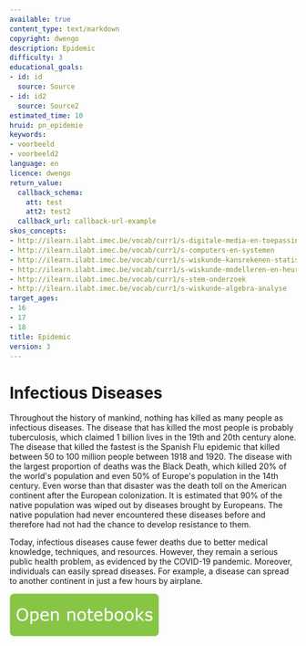 ```yaml
---
available: true
content_type: text/markdown
copyright: dwengo
description: Epidemic
difficulty: 3
educational_goals:
- id: id
  source: Source
- id: id2
  source: Source2
estimated_time: 10
hruid: pn_epidemie
keywords:
- voorbeeld
- voorbeeld2
language: en
licence: dwengo
return_value:
  callback_schema:
    att: test
    att2: test2
  callback_url: callback-url-example
skos_concepts:
- http://ilearn.ilabt.imec.be/vocab/curr1/s-digitale-media-en-toepassingen
- http://ilearn.ilabt.imec.be/vocab/curr1/s-computers-en-systemen
- http://ilearn.ilabt.imec.be/vocab/curr1/s-wiskunde-kansrekenen-statistiek
- http://ilearn.ilabt.imec.be/vocab/curr1/s-wiskunde-modelleren-en-heuristiek
- http://ilearn.ilabt.imec.be/vocab/curr1/s-stem-onderzoek
- http://ilearn.ilabt.imec.be/vocab/curr1/s-wiskunde-algebra-analyse
target_ages:
- 16
- 17
- 18
title: Epidemic
version: 3
---
```

# Infectious Diseases

Throughout the history of mankind, nothing has killed as many people as infectious diseases. 
The disease that has killed the most people is probably tuberculosis, which claimed 1 billion lives in the 19th and 20th century alone. 
The disease that killed the fastest is the Spanish Flu epidemic that killed between 50 to 100 million people between 1918 and 1920. The disease with the largest proportion of deaths was the Black Death, which killed 20% of the world's population and even 50% of Europe's population in the 14th century. Even worse than that disaster was the death toll on the American continent after the European colonization. It is estimated that 90% of the native population was wiped out by diseases brought by Europeans. The native population had never encountered these diseases before and therefore had not had the chance to develop resistance to them.

Today, infectious diseases cause fewer deaths due to better medical knowledge, techniques, and resources. However, they remain a serious public health problem, as evidenced by the COVID-19 pandemic. Moreover, individuals can easily spread diseases. For example, a disease can spread to another continent in just a few hours by airplane.

[![](embed/Knop.png "Button")](https://kiks.ilabt.imec.be/jupyterhub/?id=1200_en "Notebooks Epidemic")
